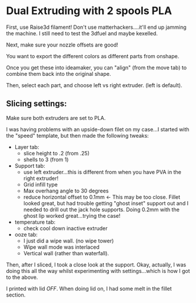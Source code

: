 # Dual Extruding with 2 spools PLA

First, use Raise3d filament!  Don't use matterhackers....it'll end up jamming the machine.  I still need to test the 3dfuel and maybe kexelled.

Next, make sure your nozzle offsets are good!  

You want to export the different colors as different parts from onshape.

Once you get these into ideamaker, you can "align" (from the move tab) to combine them back into the original shape.  

Then, select each part, and choose left vs right extruder.  (left is default).

## Slicing settings:
Make sure both extruders are set to PLA.

I was having problems with an upside-down filet on my case...I started with the "speed" template, but then made the following tweaks:
* Layer tab:  
  * slice height to .2 (from .25)
  * shells  to 3 (from 1)
* Support tab:
  * use left extruder...this is different from when you have PVA in the right extruder!
  * Grid infill type
  * Max overhang angle to 30 degrees
  * reduce horizontal offset to 0.1mm  <- This may be too close.  Fillet looked great, but had trouble getting "ghost inset" support out and I needed to drill out the jack hole supports.  Doing 0.2mm with the ghost lip worked great...trying the case!
* temperature tab:
  * check cool down inactive extruder
* ooze tab:
  *  I just did a wipe wall.  (no wipe tower)
  *  Wipe wall mode  was interlaced
  *  Vertical wall (rather than waterfall).

Then, after I sliced, I took a close look at the support.   Okay, actually, I was doing this all the way whilst experimenting with settings...which is how I
got to the above.

I printed with lid *OFF*.   When doing lid on, I had some melt in the fillet section.



